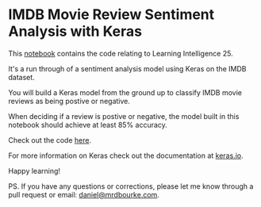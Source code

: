 # IMDB Movie Review Sentiment Analysis with Keras

This [notebook](https://github.com/mrdbourke/Sentiment-Analysis-with-Keras/blob/master/Sentiment%20Analysis%20with%20Keras.ipynb) contains the code relating to Learning Intelligence 25.

It's a run through of a sentiment analysis model using Keras on the IMDB dataset.

You will build a Keras model from the ground up to classify IMDB movie reviews as being postive or negative. 

When deciding if a review is postive or negative, the model built in this notebook should achieve at least 85% accuracy.

Check out the code [here](https://github.com/mrdbourke/Sentiment-Analysis-with-Keras/blob/master/Sentiment%20Analysis%20with%20Keras.ipynb).

For more information on Keras check out the documentation at [keras.io](http://keras.io).

Happy learning!

PS. If you have any questions or corrections, please let me know through a pull request or email: daniel@mrdbourke.com.
